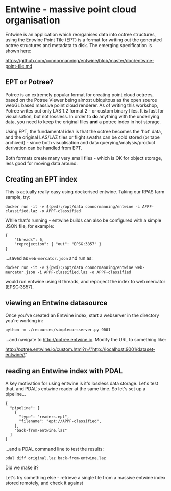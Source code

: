 # Entwine - massive point cloud organisation

Entwine is an application which reorganises data into octree structures, using the Entwine Point Tile (EPT) is a format for writing out the generated octree structures and metadata to disk. The emerging specification is shown here:

https://github.com/connormanning/entwine/blob/master/doc/entwine-point-tile.md


## EPT or Potree?

Potree is an extremely popular format for creating point cloud octrees, based on the Potree Viewer being almost ubiquitous as the open source webGL based massive point cloud renderer. As of writing this workshop, Potree writes out only LAS 1.2 format 2 - or custom binary files. It is fast for visualisation, but not lossless. In order to **do** anything with the underlying data, you need to keep the original files **and** a potree index in hot storage.

Using EPT, the fundamental idea is that the octree becomes the 'hot' data, and the original LAS/LAZ tiles or flight swaths can be cold stored (or tape archived) - since both visualisation and data querying/analysis/product derivation can be handled from EPT.

Both formats create many very small files - which is OK for object storage, less good for moving data around.

## Creating an EPT index

This is actually really easy using dockerised entwine. Taking our RPAS farm sample, try:

`docker run -it -v $(pwd):/opt/data connormanning/entwine -i APPF-classified.laz -o APPF-classified`

While that's running - entwine builds can also be configured with a simple JSON file, for example:

```
{
    "threads": 6,
    "reprojection": { "out": "EPSG:3857" }
}
```

...saved as `web-mercator.json` and run as:

`docker run -it -v $(pwd):/opt/data connormanning/entwine web-mercator.json -i APPF-classified.laz -o APPF-classified`

would run entwine using 6 threads, and reporject the index to web mercator (EPSG:3857).


## viewing an Entwine datasource

Once you've created an Entwine index, start a webserver in the directory you're working in:

`python -m ./resources/simplecorsserver.py 9001`

...and navigate to http://potree.entwine.io. Modify the URL to something like:

http://potree.entwine.io/custom.html?r=\"http://localhost:9001/dataset-entwine/\"


## reading an Entwine index with PDAL

A key motivation for using entwine is it's lossless data storage. Let's test that, and PDAL's entwine reader at the same time. So let's set up a pipeline...

```
{
  "pipeline": [
    {
      "type": "readers.ept",
      "filename": "ept://APPF-classified",
    },
    "back-from-entwine.laz"
  ]
}

```

...and a PDAL command line to test the results:

`pdal diff original.laz back-from-entwine.laz`

Did we make it?

Let's try something else - retrieve a single tile from a massive entwine index stored remotely, and check it against 
